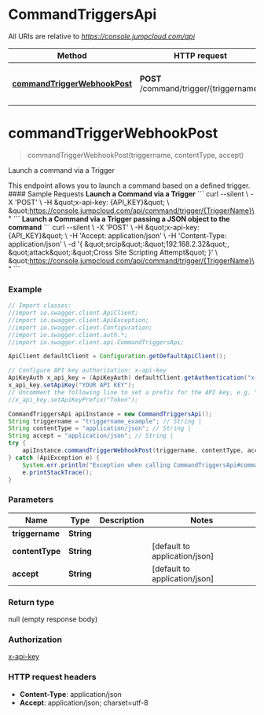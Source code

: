 # CommandTriggersApi

All URIs are relative to *https://console.jumpcloud.com/api*

Method | HTTP request | Description
------------- | ------------- | -------------
[**commandTriggerWebhookPost**](CommandTriggersApi.md#commandTriggerWebhookPost) | **POST** /command/trigger/{triggername} | Launch a command via a Trigger


<a name="commandTriggerWebhookPost"></a>
# **commandTriggerWebhookPost**
> commandTriggerWebhookPost(triggername, contentType, accept)

Launch a command via a Trigger

This endpoint allows you to launch a command based on a defined trigger.  #### Sample Requests  **Launch a Command via a Trigger**  &#x60;&#x60;&#x60; curl --silent \\      -X &#39;POST&#39; \\      -H \&quot;x-api-key: {API_KEY}\&quot; \\      \&quot;https://console.jumpcloud.com/api/command/trigger/{TriggerName}\&quot; &#x60;&#x60;&#x60; **Launch a Command via a Trigger passing a JSON object to the command** &#x60;&#x60;&#x60; curl --silent \\      -X &#39;POST&#39; \\      -H \&quot;x-api-key: {API_KEY}\&quot; \\      -H &#39;Accept: application/json&#39; \\      -H &#39;Content-Type: application/json&#39; \\      -d &#39;{ \&quot;srcip\&quot;:\&quot;192.168.2.32\&quot;, \&quot;attack\&quot;:\&quot;Cross Site Scripting Attempt\&quot; }&#39; \\      \&quot;https://console.jumpcloud.com/api/command/trigger/{TriggerName}\&quot; &#x60;&#x60;&#x60;

### Example
```java
// Import classes:
//import io.swagger.client.ApiClient;
//import io.swagger.client.ApiException;
//import io.swagger.client.Configuration;
//import io.swagger.client.auth.*;
//import io.swagger.client.api.CommandTriggersApi;

ApiClient defaultClient = Configuration.getDefaultApiClient();

// Configure API key authorization: x-api-key
ApiKeyAuth x_api_key = (ApiKeyAuth) defaultClient.getAuthentication("x-api-key");
x_api_key.setApiKey("YOUR API KEY");
// Uncomment the following line to set a prefix for the API key, e.g. "Token" (defaults to null)
//x_api_key.setApiKeyPrefix("Token");

CommandTriggersApi apiInstance = new CommandTriggersApi();
String triggername = "triggername_example"; // String | 
String contentType = "application/json"; // String | 
String accept = "application/json"; // String | 
try {
    apiInstance.commandTriggerWebhookPost(triggername, contentType, accept);
} catch (ApiException e) {
    System.err.println("Exception when calling CommandTriggersApi#commandTriggerWebhookPost");
    e.printStackTrace();
}
```

### Parameters

Name | Type | Description  | Notes
------------- | ------------- | ------------- | -------------
 **triggername** | **String**|  |
 **contentType** | **String**|  | [default to application/json]
 **accept** | **String**|  | [default to application/json]

### Return type

null (empty response body)

### Authorization

[x-api-key](../README.md#x-api-key)

### HTTP request headers

 - **Content-Type**: application/json
 - **Accept**: application/json; charset=utf-8

